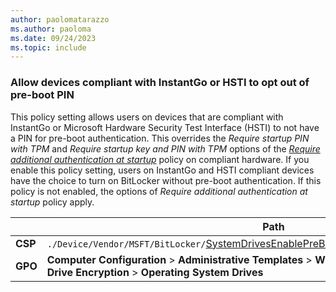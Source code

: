 ```yaml
---
author: paolomatarazzo
ms.author: paoloma
ms.date: 09/24/2023
ms.topic: include
---
```



### Allow devices compliant with InstantGo or HSTI to opt out of pre-boot PIN

This policy setting allows users on devices that are compliant with InstantGo or Microsoft Hardware Security Test Interface (HSTI) to not have a PIN for pre-boot authentication. This overrides the *Require startup PIN with TPM* and *Require startup key and PIN with TPM* options of the [*Require additional authentication at startup*](#require-additional-authentication-at-startup) policy on compliant hardware. If you enable this policy setting, users on InstantGo and HSTI compliant devices have the choice to turn on BitLocker without pre-boot authentication. If this policy is not enabled, the options of *Require additional authentication at startup* policy apply.

|  | Path |
|--|--|
| **CSP** | `./Device/Vendor/MSFT/BitLocker/`[SystemDrivesEnablePreBootPinExceptionOnDECapableDevice](/windows/client-management/mdm/bitlocker-csp#systemdrivesenableprebootpinexceptionondecapabledevice) |
| **GPO** | **Computer Configuration** > **Administrative Templates** > **Windows Components** > **BitLocker Drive Encryption** > **Operating System Drives** |
